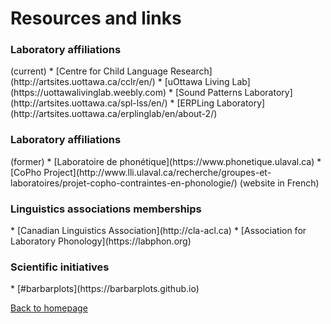 <h1>Resources and links</h1>
<h3>Laboratory affiliations</h3> (current)
*   [Centre for Child Language Research](http://artsites.uottawa.ca/cclr/en/)
*   [uOttawa Living Lab](https://uottawalivinglab.weebly.com)
*   [Sound Patterns Laboratory](http://artsites.uottawa.ca/spl-lss/en/)
*   [ERPLing Laboratory](http://artsites.uottawa.ca/erplinglab/en/about-2/)

<h3>Laboratory affiliations</h3> (former)
*   [Laboratoire de phonétique](https://www.phonetique.ulaval.ca)
*   [CoPho Project](http://www.lli.ulaval.ca/recherche/groupes-et-laboratoires/projet-copho-contraintes-en-phonologie/) (website in French)

<h3>Linguistics associations memberships</h3>
*   [Canadian Linguistics Association](http://cla-acl.ca)
*   [Association for Laboratory Phonology](https://labphon.org)

<h3>Scientific initiatives</h3>
*   [#barbarplots](https://barbarplots.github.io)

[Back to homepage](https://felixdtrudel.github.io/index.html)

